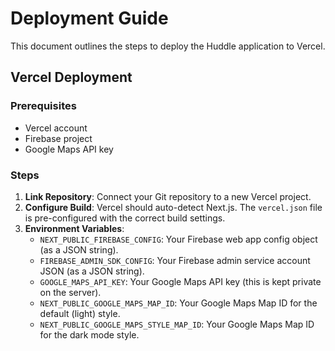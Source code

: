 # Deployment Guide

This document outlines the steps to deploy the Huddle application to Vercel.

## Vercel Deployment

### Prerequisites
- Vercel account
- Firebase project
- Google Maps API key

### Steps
1.  **Link Repository**: Connect your Git repository to a new Vercel project.
2.  **Configure Build**: Vercel should auto-detect Next.js. The `vercel.json` file is pre-configured with the correct build settings.
3.  **Environment Variables**: 
    - `NEXT_PUBLIC_FIREBASE_CONFIG`: Your Firebase web app config object (as a JSON string).
    - `FIREBASE_ADMIN_SDK_CONFIG`: Your Firebase admin service account JSON (as a JSON string).
    - `GOOGLE_MAPS_API_KEY`: Your Google Maps API key (this is kept private on the server).
    - `NEXT_PUBLIC_GOOGLE_MAPS_MAP_ID`: Your Google Maps Map ID for the default (light) style.
    - `NEXT_PUBLIC_GOOGLE_MAPS_STYLE_MAP_ID`: Your Google Maps Map ID for the dark mode style.